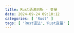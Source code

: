 ```yaml
---
title: Rust语法剖析 - 变量
date: 2024-09-24 09:10:12
categories: [ 'Rust' ]
tags: [ 'Rust语法','Rust变量' ]
---
```


